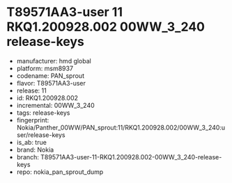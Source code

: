 # T89571AA3-user 11 RKQ1.200928.002 00WW_3_240 release-keys
- manufacturer: hmd global
- platform: msm8937
- codename: PAN_sprout
- flavor: T89571AA3-user
- release: 11
- id: RKQ1.200928.002
- incremental: 00WW_3_240
- tags: release-keys
- fingerprint: Nokia/Panther_00WW/PAN_sprout:11/RKQ1.200928.002/00WW_3_240:user/release-keys
- is_ab: true
- brand: Nokia
- branch: T89571AA3-user-11-RKQ1.200928.002-00WW_3_240-release-keys
- repo: nokia_pan_sprout_dump
